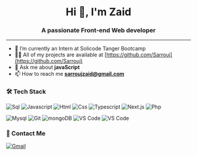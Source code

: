<h1 align="center">Hi 👋, I'm Zaid</h1>
<h3 align="center">A passionate Front-end Web developer </h3>

---

- 🔭 I’m currently an Intern at Solicode Tanger Bootcamp
- 👨‍💻 All of my projects are available at [https://github.com/Sarrouj](https://github.com/Sarrouj)
- 💬 Ask me about **javaScript**
- 📫 How to reach me **sarroujzaid@gmail.com**

### 🛠 Tech Stack

![Sql](http://img.shields.io/badge/-Sql-00758f?style=flat-square&logo=Mysql&logoColor=white)
![Javascript](http://img.shields.io/badge/-Javascript-fcd400?style=flat-square&logo=javascript&logoColor=black)
![Html](http://img.shields.io/badge/-Html-e24c27?style=flat-square&logo=html5&logoColor=white)
![Css](http://img.shields.io/badge/-Css-2a65f1?style=flat-square&logo=css3&logoColor=white)
![Typescript](http://img.shields.io/badge/-Typescript-3178c6?style=flat-square&logo=typescript&logoColor=white)
![Next.js](http://img.shields.io/badge/-Next.js-3178c6?style=flat-square&logo=Next.js&logoColor=white)
![Php](http://img.shields.io/badge/-Php-767bb3?style=flat-square&logo=php&logoColor=white)

![Mysql](http://img.shields.io/badge/-Mysql-white?style=flat-square&logo=mysql)
![Git](http://img.shields.io/badge/-Git-white?style=flat-square&logo=git)
![mongoDB](http://img.shields.io/badge/-MongoDB-white?style=flat-square&logo=MongoDB)
![VS Code](http://img.shields.io/badge/-VS%20Code-black?style=flat-square&logo=visualstudiocode&logoColor=3aa7f2)
![VS Code](http://img.shields.io/badge/-Express.js-white?style=flat-square&logo=express.js&logoColor=3aa7f2)

### 💬 Contact Me

[![Gmail](https://img.shields.io/badge/-sarroujzaid@gmail.com-c14438?style=for-the-badge&logo=Gmail&logoColor=white)](mailto:sarroujzaid@gmail.com)
